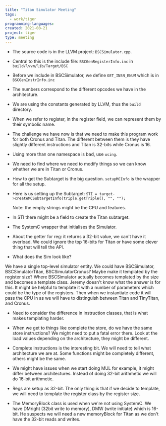 ```yaml
---
title: "Titan Simulator Meeting" 
tags:
  - work/tiger
programming-languages:
created: 2021-08-21
project: tiger
type: meeting
---
```

* The source code is in the LLVM project: `BSCSimulator.cpp`.

* Central to this is the include file: `BSCGenRegisterInfo.inc` in  `build/lvvm/lib/Target/BSC`

* Before we include in BSCSimulator, we define `GET_INSN_ENUM` which is in `BSCGenInstrInfo.inc`

* The numbers correspond to the different opcodes we have in the architecture.

* We are using the constants generated by LLVM, thus the `build` directory.

* When we refer to register, in the register field, we can represent them by their symbolic name. 

* The challenge we have now is that we need to make this program work for both Cronus and Titan. The different between them is they have slightly different instructions and Titan is 32-bits while Cronus is 16.

* Using more than one namespace is bad, use `using`.

* We need to find where we need to modify things so we can know whether we are  in Titan or Cronus.

* How to get the Subtarget is the big question. `setupMCInfo` is the wrapper for all the setup. 

* Here is us setting up the Subtarget: `STI = target->createMCSubtargetInfo(triple.getTriple(), "", "");`

  Note: the empty strings might be the CPU and features.

* In STI there might be a field to create the Titan subtarget.

* The SystemC wrapper that initialises the Simulator.

* About the getter for reg: it returns a 32-bit value, we can't have it  overload. We could ignore the top 16-bits for Titan or have some clever thing that will tell the API.

* What does the Sim look like?

We have a single top-level simulator entity. We could have BSCSimulator, BSCSimulatorTitan, BSCSimulatorCronus? Maybe make it templated by the register size? Where BSCSimulator actually becomes templated by the size and becomes a template class. Jeremy doesn't know what the answer is for this. It might be helpful to template it with a number of parameters which could be the type of  the registers. Then when we instantiate code it will pass the CPU in as we will have to distinguish between Titan and TinyTitan, and Cronus.

* Need to consider the difference in instruction classes, that is what makes templating harder.

* When we get to things like complete the store, do we have the same store instructions? We might need to put a fatal error there. Look at the load values depending on the architecture, they might be different. 

* Complete instructions is the interesting bit. We will need to tell what architecture we are at. Some functions might be completely different, others might be the same.

* We might have issues when we start doing MUL for example, it might differ between architectures. Instead of doing 32-bit arithmetic we will do 16-bit arithmetic.

* Regs are setup as 32-bit. The only thing is that if we decide to template, we will need to template the register class by the register size.

* The MemoryBlock class is used when we're not using SystemC. We have DMright (32bit write to memory), DMW (write initiate) which is 16-bit. He suspects we will need a new memoryBlock for Titan as we don't have the 32-bit reads and writes.